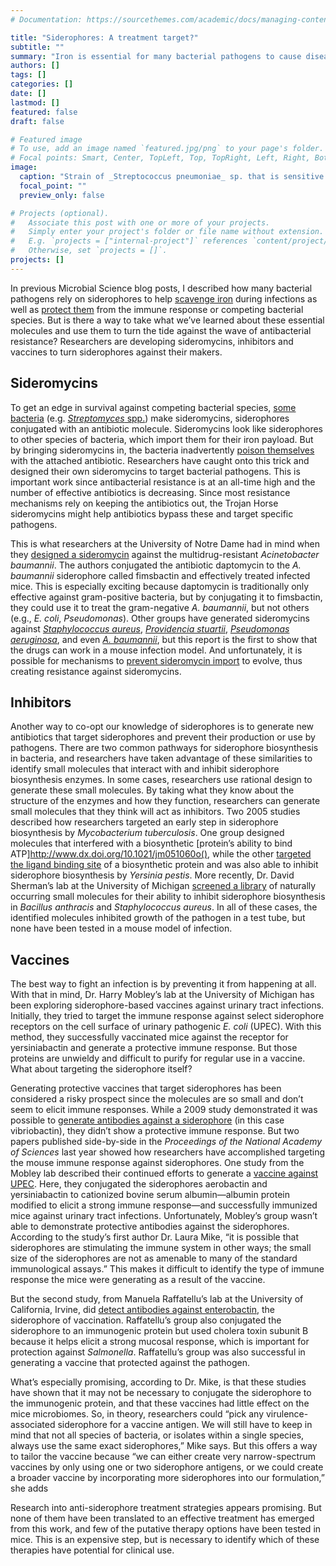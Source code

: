 ```yaml
---
# Documentation: https://sourcethemes.com/academic/docs/managing-content/

title: "Siderophores: A treatment target?"
subtitle: ""
summary: "Iron is essential for many bacterial pathogens to cause disease so they often use siderophores to gather it. Researchers are attempting to exploit the siderophore as a treatment option by developing sideromycins, inhibitors, and even vaccines."
authors: []
tags: []
categories: []
date: []
lastmod: []
featured: false
draft: false

# Featured image
# To use, add an image named `featured.jpg/png` to your page's folder.
# Focal points: Smart, Center, TopLeft, Top, TopRight, Left, Right, BottomLeft, Bottom, BottomRight.
image:
  caption: "Strain of _Streptococcus pneumoniae_ sp. that is sensitive to the sideromycins albomycin and salmycin but not the antibiotic erythromycin. [Source, Fig 4C](http://www.dx.doi.org/10.1128/JB.00205-06)."
  focal_point: ""
  preview_only: false

# Projects (optional).
#   Associate this post with one or more of your projects.
#   Simply enter your project's folder or file name without extension.
#   E.g. `projects = ["internal-project"]` references `content/project/deep-learning/index.md`.
#   Otherwise, set `projects = []`.
projects: []
---
```


In previous Microbial Science blog posts, I described how many bacterial pathogens rely on siderophores to help [scavenge iron](https://www.asm.org/index.php/general-science-blog/item/6411-siderophores-bacterial-iron-scavengers) during infections as well as [protect them](https://www.asm.org/index.php/general-science-blog/item/6628-siderophores-bacterial-swiss-army-knives) from the immune response or competing bacterial species. But is there a way to take what we’ve learned about these essential molecules and use them to turn the tide against the wave of antibacterial resistance? Researchers are developing sideromycins, inhibitors and vaccines to turn siderophores against their makers.

## Sideromycins

To get an edge in survival against competing bacterial species, [some bacteria](https://www.asm.org/index.php/general-science-blog/item/6628-siderophores-bacterial-swiss-army-knives) (e.g. [_Streptomyces_ spp.](https://link.springer.com/content/pdf/10.1007/BF00249977.pdf)) make sideromycins, siderophores conjugated with an antibiotic molecule. Sideromycins look like siderophores to other species of bacteria, which import them for their iron payload. But by bringing sideromycins in, the bacteria inadvertently [poison themselves](http://www.dx.doi.org/10.1007/s10534-008-9199-7) with the attached antibiotic. Researchers have caught onto this trick and designed their own sideromycins to target bacterial pathogens. This is important work since antibacterial resistance is at an all-time high and the number of effective antibiotics is decreasing. Since most resistance mechanisms rely on keeping the antibiotics out, the Trojan Horse sideromycins might help antibiotics bypass these and target specific pathogens.

This is what researchers at the University of Notre Dame had in mind when they [designed a sideromycin](http://www.dx.doi.org/10.1021/acs.jmedchem.7b00102) against the multidrug-resistant _Acinetobacter baumannii_. The authors conjugated the antibiotic daptomycin to the _A. baumannii_ siderophore called fimsbactin and effectively treated infected mice. This is especially exciting because daptomycin is traditionally only effective against gram-positive bacteria, but by conjugating it to fimsbactin, they could use it to treat the gram-negative _A. baumannii_, but not others (e.g., _E. coli_, _Pseudomonas_). Other groups have generated sideromycins against [_Staphylococcus aureus_](http://www.dx.doi.org/10.1021/bc300610f), [_Providencia stuartii_](https://academic.oup.com/jpp/article/65/4/512/6133002), [_Pseudomonas aeruginosa_](www.dx.doi.org/10.2174/1568026013395524), and even [_A. baumannii_](http://www.dx.doi.org/10.1021/jm400265k), but this report is the first to show that the drugs can work in a mouse infection model. And unfortunately, it is possible for mechanisms to [prevent sideromycin import](http://www.dx.doi.org/10.1128/JB.00205-06) to evolve, thus creating resistance against sideromycins. 

## Inhibitors

Another way to co-opt our knowledge of siderophores is to generate new antibiotics that target siderophores and prevent their production or use by pathogens. There are two common pathways for siderophore biosynthesis in bacteria, and researchers have taken advantage of these similarities to identify small molecules that interact with and inhibit siderophore biosynthesis enzymes. In some cases, researchers use rational design to generate these small molecules. By taking what they know about the structure of the enzymes and how they function, researchers can generate small molecules that they think will act as inhibitors. Two 2005 studies described how researchers targeted an early step in siderophore biosynthesis by _Mycobacterium tuberculosis_. One group designed molecules that interfered with a biosynthetic [protein’s ability to bind ATP]http://www.dx.doi.org/10.1021/jm051060o(), while the other [targeted the ligand binding site](http://www.dx.doi.org/10.1038/nchembio706) of a biosynthetic protein and was also able to inhibit siderophore biosynthesis by _Yersinia pestis_. More recently, Dr. David Sherman’s lab at the University of Michigan [screened a library](http://www.dx.doi.org/10.1021/ja4115924) of naturally occurring small molecules for their ability to inhibit siderophore biosynthesis in _Bacillus anthracis_ and _Staphylococcus aureus_. In all of these cases, the identified molecules inhibited growth of the pathogen in a test tube, but none have been tested in a mouse model of infection.

## Vaccines

The best way to fight an infection is by preventing it from happening at all. With that in mind, Dr. Harry Mobley’s lab at the University of Michigan has been exploring siderophore-based vaccines against urinary tract infections. Initially, they tried to target the immune response against select siderophore receptors on the cell surface of urinary pathogenic _E. coli_ (UPEC). With this method, they successfully vaccinated mice against the receptor for yersiniabactin and generate a protective immune response. But those proteins are unwieldy and difficult to purify for regular use in a vaccine. What about targeting the siderophore itself?

Generating protective vaccines that target siderophores has been considered a risky prospect since the molecules are so small and don’t seem to elicit immune responses. While a 2009 study demonstrated it was possible to [generate antibodies against a siderophore](http://www.dx.doi.org/10.1021/jm900119q) (in this case vibriobactin), they didn’t show a protective immune response. But two papers published side-by-side in the _Proceedings of the National Academy of Sciences_ last year showed how researchers have accomplished targeting the mouse immune response against siderophores. One study from the Mobley lab described their continued efforts to generate a [vaccine against UPEC](http://www.dx.doi.org/10.1073/pnas.1606324113). Here, they conjugated the siderophores aerobactin and yersiniabactin to cationized bovine serum albumin—albumin protein modified to elicit a strong immune response—and successfully immunized mice against urinary tract infections. Unfortunately, Mobley’s group wasn’t able to demonstrate protective antibodies against the siderophores. According to the study’s first author Dr. Laura Mike, “it is possible that siderophores are stimulating the immune system in other ways; the small size of the siderophores are not as amenable to many of the standard immunological assays.” This makes it difficult to identify the type of immune response the mice were generating as a result of the vaccine.

But the second study, from Manuela Raffatellu’s lab at the University of California, Irvine, did [detect antibodies against enterobactin](http://www.dx.doi.org/10.1073/pnas.1606290113), the siderophore of vaccination. Raffatellu’s group also conjugated the siderophore to an immunogenic protein but used cholera toxin subunit B because it helps elicit a strong mucosal response, which is important for protection against _Salmonella_. Raffatellu’s group was also successful in generating a vaccine that protected against the pathogen.

What’s especially promising, according to Dr. Mike, is that these studies have shown that it may not be necessary to conjugate the siderophore to the immunogenic protein, and that these vaccines had little effect on the mice microbiomes. So, in theory, researchers could “pick any virulence-associated siderophore for a vaccine antigen. We will still have to keep in mind that not all species of bacteria, or isolates within a single species, always use the same exact siderophores,” Mike says. But this offers a way to tailor the vaccine because “we can either create very narrow-spectrum vaccines by only using one or two siderophore antigens, or we could create a broader vaccine by incorporating more siderophores into our formulation,” she adds

Research into anti-siderophore treatment strategies appears promising. But none of them have been translated to an effective treatment has emerged from this work, and few of the putative therapy options have been tested in mice. This is an expensive step, but is necessary to identify which of these therapies have potential for clinical use.
